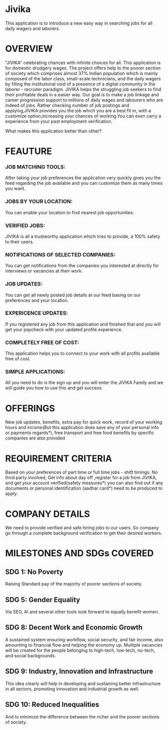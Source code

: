# Jivika
This application is to introduce a new easy way in searching jobs for all daily wagers and laborers.
# OVERVIEW
"JIVIKA" celebrating chances with infinite choices for all.
This application is for domestic drudgery wages.
The project offers help to the poorer section of society which comprises almost 37% Indian population 
which is mainly composed of the labor class, small-scale technicians, and the daily wagers by filling 
the institutional void of a presence of a digital community in the laborer - recruiter paradigm.
JIVIKA helps the struggling job seekers to find their profitable deals in a easier way.
Our goal is to make a job linkage and career progression support to millions of daily wages and labourers 
who are indeed of jobs.
Rather checking number of job postings and applying,JIVIKA provides you the job which you are a best fit in,
with a customize option,increasing your chances of working.You can even carry a experience from your 
past employment verification.
 
What makes this application better than other? 
# FEAUTURE
### JOB MATCHING TOOLS: 
   After taking your job preferences the application very quickly gives you the feed 
   regarding the job available and you can customize them as many times you want.
### JOBS BY YOUR LOCATION:
   You can enable your location to find nearest job opportunities.
### VERIFIED JOBS:
   JIVIKA is all a trustworthy application which tries to provide, a 100% safety to their users.
### NOTIFICATIONS OF SELECTED COMPANIES:
   You can get notifications from the companies you interested at directly
   for interviews or vacancies at their work.
### JOB UPDATES:
   You can get all newly posted job details at our feed basing on our preferences and your location.
### EXPERICENCE UPDATES:
   If you registered any job from this application and finished that and you will get your
   paycheck with your updated profile experience.
### COMPLETELY FREE OF COST:
   This application helps you to connect to your work with all profits available free of cost.
### SIMPLE APPLICATIONS:
   All you need to do is the sign up and you will enter the JIVIKA Family and we will 
   guide you how to use this and get success.
  
# OFFERINGS
   New job updates, benefits, extra pay for quick work, record of your working hours and income(But this application 
   does save any of your personal info or payments regards*), free transport and free food benefits by specific
   companies are also provided
# REQUIREMENT CRITERIA
   Based on your preferences of part time or full time jobs - shift timings.
   No third party involved, Get info about day off ,register for a job from JIVIKA, and get your account verified(safety measures*)
   you can also find out if any documents or personal identification (aadhar card*) need to be produced to apply.
# COMPANY DETAILS
   We need to provide verified and safe hiring jobs to our users. So company go through a complete background 
   verification to get their desired workers.

# MILESTONES AND SDGs COVERED

## SDG 1: No Poverty 
  Raising Standard pay of the majority of poorer sections of society.

## SDG 5: Gender Equality
  Via SEO, AI and several other tools look forward to equally benefit women.

## SDG 8: Decent Work and Economic Growth
  A sustained system ensuring workflow, social security, and fair income, also amounting to financial flow and helping the economy up. Multiple vacancies will be created for the   people belonging to high-tech, low-tech, no-tech, and social backgrounds.

## SDG 9: Industry, Innovation and Infrastructure
  This idea clearly will help in developing and sustaining better infrastructure in all sectors, promoting innovation and industrial growth as well.

## SDG 10: Reduced Inequalities
  And to minimize the difference between the richer and the poorer sections of society.
